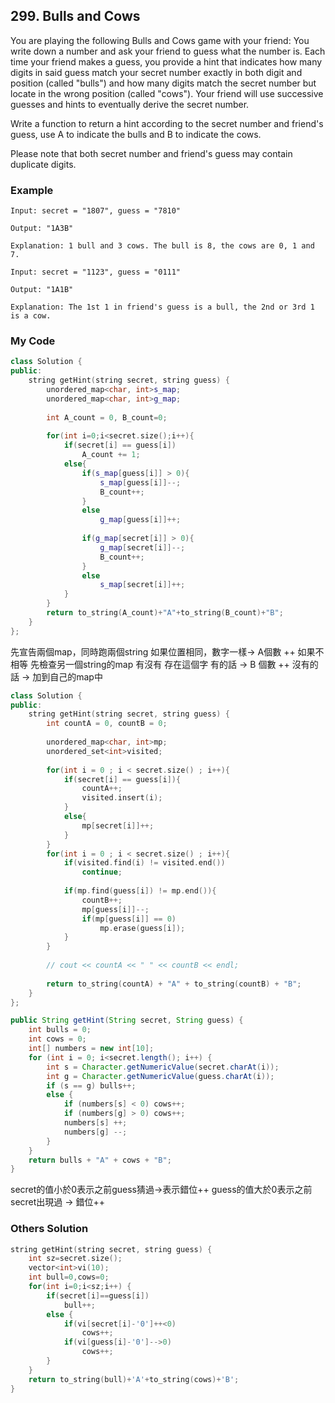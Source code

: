 ## 299. Bulls and Cows

You are playing the following Bulls and Cows game with your friend: You write down a number and ask your friend to guess what the number is. Each time your friend makes a guess, you provide a hint that indicates how many digits in said guess match your secret number exactly in both digit and position (called "bulls") and how many digits match the secret number but locate in the wrong position (called "cows"). Your friend will use successive guesses and hints to eventually derive the secret number.

Write a function to return a hint according to the secret number and friend's guess, use A to indicate the bulls and B to indicate the cows. 

Please note that both secret number and friend's guess may contain duplicate digits.

### Example
```
Input: secret = "1807", guess = "7810"

Output: "1A3B"

Explanation: 1 bull and 3 cows. The bull is 8, the cows are 0, 1 and 7.

Input: secret = "1123", guess = "0111"

Output: "1A1B"

Explanation: The 1st 1 in friend's guess is a bull, the 2nd or 3rd 1 is a cow.

```

### My Code
```C++
class Solution {
public:
    string getHint(string secret, string guess) {
        unordered_map<char, int>s_map;
        unordered_map<char, int>g_map;
        
        int A_count = 0, B_count=0;
        
        for(int i=0;i<secret.size();i++){
            if(secret[i] == guess[i])
                A_count += 1;
            else{
                if(s_map[guess[i]] > 0){
                    s_map[guess[i]]--;
                    B_count++;
                }
                else
                    g_map[guess[i]]++;
                
                if(g_map[secret[i]] > 0){
                    g_map[secret[i]]--;
                    B_count++;
                }
                else
                    s_map[secret[i]]++;
            }
        }
        return to_string(A_count)+"A"+to_string(B_count)+"B";
    }
};
```
先宣告兩個map，同時跑兩個string
如果位置相同，數字一樣-> A個數 ++
如果不相等 先檢查另一個string的map 有沒有 存在這個字
有的話 -> B 個數 ++ 
沒有的話 -> 加到自己的map中

```c++
class Solution {
public:
    string getHint(string secret, string guess) {
        int countA = 0, countB = 0;
        
        unordered_map<char, int>mp;
        unordered_set<int>visited;
        
        for(int i = 0 ; i < secret.size() ; i++){
            if(secret[i] == guess[i]){
                countA++;
                visited.insert(i);
            }
            else{
                mp[secret[i]]++;   
            }
        }
        for(int i = 0 ; i < secret.size() ; i++){
            if(visited.find(i) != visited.end())
                continue;
            
            if(mp.find(guess[i]) != mp.end()){
                countB++;
                mp[guess[i]]--;
                if(mp[guess[i]] == 0)
                    mp.erase(guess[i]);
            }
        }
        
        // cout << countA << " " << countB << endl;
        
        return to_string(countA) + "A" + to_string(countB) + "B";
    }
};
```

```java
public String getHint(String secret, String guess) {
    int bulls = 0;
    int cows = 0;
    int[] numbers = new int[10];
    for (int i = 0; i<secret.length(); i++) {
        int s = Character.getNumericValue(secret.charAt(i));
        int g = Character.getNumericValue(guess.charAt(i));
        if (s == g) bulls++;
        else {
            if (numbers[s] < 0) cows++;
            if (numbers[g] > 0) cows++;
            numbers[s] ++;
            numbers[g] --;
        }
    }
    return bulls + "A" + cows + "B";
}
```
secret的值小於0表示之前guess猜過->表示錯位++
guess的值大於0表示之前secret出現過 -> 錯位++


### Others Solution
```C++
string getHint(string secret, string guess) {
    int sz=secret.size();
    vector<int>vi(10);
    int bull=0,cows=0;
    for(int i=0;i<sz;i++) {
        if(secret[i]==guess[i])
            bull++;
        else {
            if(vi[secret[i]-'0']++<0)
                cows++;
            if(vi[guess[i]-'0']-->0)
                cows++;
        }
    }
    return to_string(bull)+'A'+to_string(cows)+'B';
}
```


